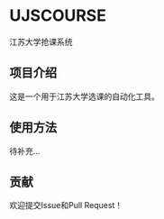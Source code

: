 # UJSCOURSE

江苏大学抢课系统

## 项目介绍

这是一个用于江苏大学选课的自动化工具。

## 使用方法

待补充...

## 贡献

欢迎提交Issue和Pull Request！
